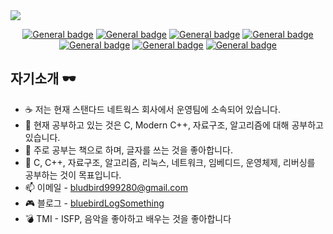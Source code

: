 <img src="https://capsule-render.vercel.app/api?type=waving&height=300&section=header&text=bluebird&fontSize=70&fontAlign=80&fontAlignY=40&color=gradient&customColorList=1,2" />
<div align="center">
  
[![General badge](https://img.shields.io/badge/HTML5-E34F26?style=for-the-badge&logo=html5&logoColor=white)](https://shields.io/) [![General badge](https://img.shields.io/badge/CSS3-1572B6?style=for-the-badge&logo=css3&logoColor=white)](https://shields.io/) [![General badge](https://img.shields.io/badge/JavaScript-F7DF1E?style=for-the-badge&logo=javascript&logoColor=black
)](https://shields.io/) [![General badge](https://img.shields.io/badge/C-00599C?style=for-the-badge&logo=c&logoColor=white)](https://shields.io/) [![General badge](https://img.shields.io/badge/C%2B%2B-00599C?style=for-the-badge&logo=c%2B%2B&logoColor=white)](https://shields.io/) [![General badge](https://img.shields.io/badge/Windows-0078D6?style=for-the-badge&logo=windows&logoColor=white)](https://shields.io/) [![General badge](https://img.shields.io/badge/Linux-FCC624?style=for-the-badge&logo=linux&logoColor=black)](https://shields.io/)
</div>

## 자기소개 🕶 
- ☕️ 저는 현재 스탠다드 네트웍스 회사에서 운영팀에 소속되어 있습니다.
- 📒 현재 공부하고 있는 것은 C, Modern C++, 자료구조, 알고리즘에 대해 공부하고 있습니다.
- 🤔 주로 공부는 책으로 하며, 글자를 쓰는 것을 좋아합니다.
- 📜 C, C++, 자료구조, 알고리즘, 리눅스, 네트워크, 임베디드, 운영체제, 리버싱를 공부하는 것이 목표입니다.
- 📫 이메일 - bludbird999280@gmail.com
- 🎮 블로그 - <a href="http://bluebirdLogSomething.tistory.com">bluebirdLogSomething</a>
- 💣 TMI - ISFP, 음악을 좋아하고 배우는 것을 좋아합니다

